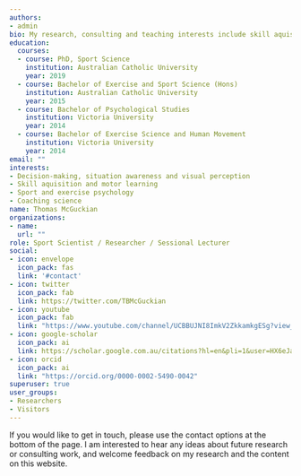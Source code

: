 ```yaml
---
authors:
- admin
bio: My research, consulting and teaching interests include skill aquisition and motor learning, sport and exercise psychology, and coaching science. 
education:
  courses:
  - course: PhD, Sport Science
    institution: Australian Catholic University
    year: 2019
  - course: Bachelor of Exercise and Sport Science (Hons)
    institution: Australian Catholic University
    year: 2015
  - course: Bachelor of Psychological Studies
    institution: Victoria University
    year: 2014
  - course: Bachelor of Exercise Science and Human Movement
    institution: Victoria University
    year: 2014
email: ""
interests:
- Decision-making, situation awareness and visual perception
- Skill aquisition and motor learning
- Sport and exercise psychology
- Coaching science
name: Thomas McGuckian
organizations:
- name:
  url: ""
role: Sport Scientist / Researcher / Sessional Lecturer
social:
- icon: envelope
  icon_pack: fas
  link: '#contact'
- icon: twitter
  icon_pack: fab
  link: https://twitter.com/TBMcGuckian
- icon: youtube
  icon_pack: fab
  link: "https://www.youtube.com/channel/UCBBUJNI8ImkV2ZkkamkgESg?view_as=subscriber"
- icon: google-scholar
  icon_pack: ai
  link: https://scholar.google.com.au/citations?hl=en&pli=1&user=HX6eJasAAAAJ
- icon: orcid
  icon_pack: ai
  link: "https://orcid.org/0000-0002-5490-0042"
superuser: true
user_groups:
- Researchers
- Visitors
---
```


If you would like to get in touch, please use the contact options at the bottom of the page. I am interested to hear any ideas about future research or consulting work, and welcome feedback on my research and the content on this website. 
